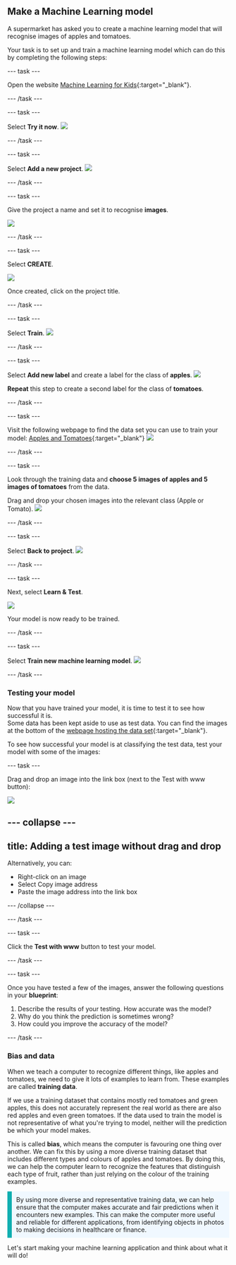 ## Make a Machine Learning model

A supermarket has asked you to create a machine learning model that will recognise images of apples and tomatoes.

Your task is to set up and train a machine learning model which can do this by completing the following steps:

--- task ---

Open the website [Machine Learning for Kids](https://machinelearningforkids.co.uk/#!/login){:target="_blank"}.


--- /task ---

--- task ---

Select **Try it now**.
![](images/try_it_now.png)

--- /task ---

--- task ---

Select **Add a new project**.
![](images/add_new_project.png)

--- /task ---

--- task ---

Give the project a name and set it to recognise **images**.

![](images/supermarket_ai.png)

--- /task ---

--- task ---

Select **CREATE**.

![](images/create_button.png)

Once created, click on the project title.

--- /task ---

--- task ---

Select **Train**.
![](images/train.png)

--- /task ---

--- task ---

Select **Add new label** and create a label for the class of **apples**.
![](images/add_apple.png)

**Repeat** this step to create a second label for the class of **tomatoes**.

--- /task ---

--- task ---

Visit the following webpage to find the data set you can use to train your model: [Apples and Tomatoes](https://ai-activities.raspberrypi.org/project-files/){:target="_blank"} 
![](images/apples.png)

--- /task ---

--- task ---

Look through the training data and **choose 5 images of apples and 5 images of tomatoes** from the data.

Drag and drop your chosen images into the relevant class (Apple or Tomato).
![](images/apple_classes.png)

--- /task ---

--- task ---

Select **Back to project**.
![](images/back_to_project.png)

--- /task ---

--- task ---

Next, select **Learn & Test**.

![](images/learn_test.png)


Your model is now ready to be trained. 

--- /task ---

--- task ---

Select **Train new machine learning model**.
![](images/train_new.png)

--- /task ---

### Testing your model

Now that you have trained your model, it is time to test it to see how successful it is.  
Some data has been kept aside to use as test data. You can find the images at the bottom of the [webpage hosting the data set](https://ai-activities.raspberrypi.org/project-files/){:target="_blank"}.

To see how successful your model is at classifying the test data, test your model with some of the images:

--- task ---

Drag and drop an image into the link box (next to the Test with www button):

![](images/test_with_www.png)

--- collapse ---
---
title: Adding a test image without drag and drop
---

Alternatively, you can:

+ Right-click on an image
+ Select Copy image address
+ Paste the image address into the link box

--- /collapse ---

--- /task ---

--- task ---

Click the **Test with www** button to test your model.

--- /task ---

--- task ---

Once you have tested a few of the images, answer the following questions in your **blueprint**:

1. Describe the results of your testing. How accurate was the model? 
2. Why do you think the prediction is sometimes  wrong?
3. How could you improve the accuracy of the model?

--- /task ---

### Bias and data

When we teach a computer to recognize different things, like apples and tomatoes, we need to give it lots of examples to learn from. These examples are called **training data**.

If we use a training dataset that contains mostly red tomatoes and green apples, this does not accurately represent the real world as there are also red apples and even green tomatoes. If the data used to train the model is not representative of what you're trying to model, neither will the prediction be which your model makes.

This is called **bias**, which means the computer is favouring one thing over another. We can fix this by using a more diverse training dataset that includes different types and colours of apples and tomatoes. By doing this, we can help the computer learn to recognize the features that distinguish each type of fruit, rather than just relying on the colour of the training examples.

<p style='border-left: solid; border-width:10px; border-color: #0faeb0; background-color: aliceblue; padding: 10px;'>
By using more diverse and representative training data, we can help ensure that the computer makes accurate and fair predictions when it encounters new examples. This can make the computer more useful and reliable for different applications, from identifying objects in photos to making decisions in healthcare or finance.
</p>

Let's start making your machine learning application and think about what it will do!